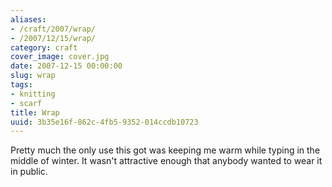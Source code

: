 ```yaml
---
aliases:
- /craft/2007/wrap/
- /2007/12/15/wrap/
category: craft
cover_image: cover.jpg
date: 2007-12-15 00:00:00
slug: wrap
tags:
- knitting
- scarf
title: Wrap
uuid: 3b35e16f-862c-4fb5-9352-014ccdb10723
---
```


Pretty much the only use this got was keeping me warm while typing in the middle
of winter. It wasn't attractive enough that anybody wanted to wear it in public.